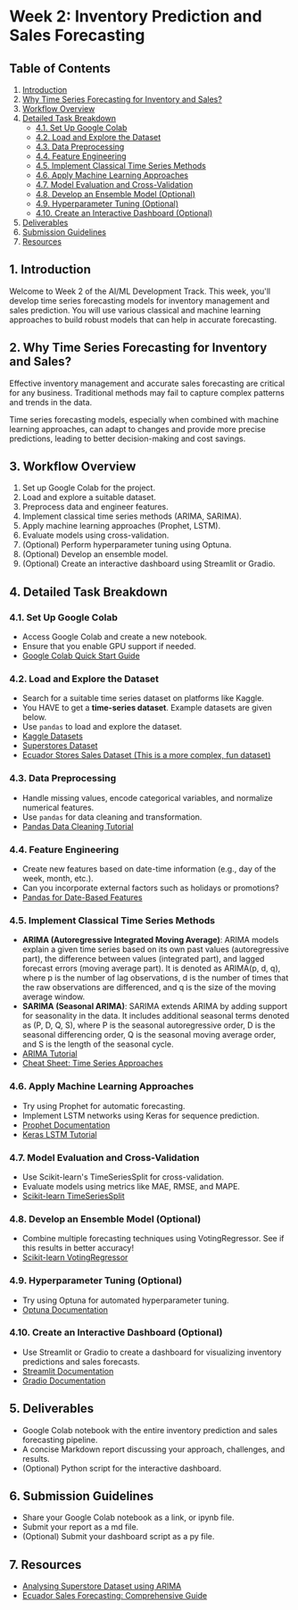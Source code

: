 # Week 2: Inventory Prediction and Sales Forecasting

## Table of Contents

1. [Introduction](#introduction)
2. [Why Time Series Forecasting for Inventory and Sales?](#why-time-series-forecasting-for-inventory-and-sales)
3. [Workflow Overview](#workflow-overview)
4. [Detailed Task Breakdown](#detailed-task-breakdown)
    - [4.1. Set Up Google Colab](#41-set-up-google-colab)
    - [4.2. Load and Explore the Dataset](#42-load-and-explore-the-dataset)
    - [4.3. Data Preprocessing](#43-data-preprocessing)
    - [4.4. Feature Engineering](#44-feature-engineering)
    - [4.5. Implement Classical Time Series Methods](#45-implement-classical-time-series-methods)
    - [4.6. Apply Machine Learning Approaches](#46-apply-machine-learning-approaches)
    - [4.7. Model Evaluation and Cross-Validation](#47-model-evaluation-and-cross-validation)
    - [4.8. Develop an Ensemble Model (Optional)](#49-develop-an-ensemble-model-optional)
    - [4.9. Hyperparameter Tuning (Optional)](#48-hyperparameter-tuning-optional)
    - [4.10. Create an Interactive Dashboard (Optional)](#410-create-an-interactive-dashboard-optional)
5. [Deliverables](#deliverables)
6. [Submission Guidelines](#submission-guidelines)
7. [Resources](#resources)

## 1. Introduction

Welcome to Week 2 of the AI/ML Development Track. This week, you'll develop time series forecasting models for inventory management and sales prediction. You will use various classical and machine learning approaches to build robust models that can help in accurate forecasting.

## 2. Why Time Series Forecasting for Inventory and Sales?

Effective inventory management and accurate sales forecasting are critical for any business. Traditional methods may fail to capture complex patterns and trends in the data. 

Time series forecasting models, especially when combined with machine learning approaches, can adapt to changes and provide more precise predictions, leading to better decision-making and cost savings.

## 3. Workflow Overview

1. Set up Google Colab for the project.
2. Load and explore a suitable dataset.
3. Preprocess data and engineer features.
4. Implement classical time series methods (ARIMA, SARIMA).
5. Apply machine learning approaches (Prophet, LSTM).
6. Evaluate models using cross-validation.
7. (Optional) Perform hyperparameter tuning using Optuna.
8. (Optional) Develop an ensemble model.
9. (Optional) Create an interactive dashboard using Streamlit or Gradio.

## 4. Detailed Task Breakdown

### 4.1. Set Up Google Colab

- Access Google Colab and create a new notebook.
- Ensure that you enable GPU support if needed.
- [Google Colab Quick Start Guide](https://colab.research.google.com/notebooks/intro.ipynb)

### 4.2. Load and Explore the Dataset

- Search for a suitable time series dataset on platforms like Kaggle.
- You HAVE to get a **time-series dataset**. Example datasets are given below.
- Use `pandas` to load and explore the dataset.
- [Kaggle Datasets](https://www.kaggle.com/datasets)
- [Superstores Dataset](https://www.kaggle.com/datasets/rohitsahoo/sales-forecasting)
- [Ecuador Stores Sales Dataset (This is a more complex, fun dataset)](https://www.kaggle.com/competitions/store-sales-time-series-forecasting/data)

### 4.3. Data Preprocessing

- Handle missing values, encode categorical variables, and normalize numerical features.
- Use `pandas` for data cleaning and transformation.
- [Pandas Data Cleaning Tutorial](https://pandas.pydata.org/pandas-docs/stable/user_guide/missing_data.html)

### 4.4. Feature Engineering

- Create new features based on date-time information (e.g., day of the week, month, etc.).
- Can you incorporate external factors such as holidays or promotions?
- [Pandas for Date-Based Features](https://pandas.pydata.org/pandas-docs/stable/user_guide/timeseries.html)

### 4.5. Implement Classical Time Series Methods

- **ARIMA (Autoregressive Integrated Moving Average)**: ARIMA models explain a given time series based on its own past values (autoregressive part), the difference between values (integrated part), and lagged forecast errors (moving average part). It is denoted as ARIMA(p, d, q), where p is the number of lag observations, d is the number of times that the raw observations are differenced, and q is the size of the moving average window.
- **SARIMA (Seasonal ARIMA)**: SARIMA extends ARIMA by adding support for seasonality in the data. It includes additional seasonal terms denoted as (P, D, Q, S), where P is the seasonal autoregressive order, D is the seasonal differencing order, Q is the seasonal moving average order, and S is the length of the seasonal cycle.
- [ARIMA Tutorial](https://www.influxdata.com/blog/python-ARIMA-tutorial-influxDB/)
- [Cheat Sheet: Time Series Approaches](https://machinelearningmastery.com/time-series-forecasting-methods-in-python-cheat-sheet/)

### 4.6. Apply Machine Learning Approaches

- Try using Prophet for automatic forecasting.
- Implement LSTM networks using Keras for sequence prediction.
- [Prophet Documentation](https://www.kaggle.com/code/prashant111/tutorial-time-series-forecasting-with-prophet)
- [Keras LSTM Tutorial](https://www.kaggle.com/code/kmkarakaya/lstm-time-series-explorations-with-keras)

### 4.7. Model Evaluation and Cross-Validation

- Use Scikit-learn's TimeSeriesSplit for cross-validation.
- Evaluate models using metrics like MAE, RMSE, and MAPE.
- [Scikit-learn TimeSeriesSplit](https://scikit-learn.org/stable/modules/generated/sklearn.model_selection.TimeSeriesSplit.html)

### 4.8. Develop an Ensemble Model (Optional)

- Combine multiple forecasting techniques using VotingRegressor. See if this results in better accuracy!
- [Scikit-learn VotingRegressor](https://scikit-learn.org/stable/modules/generated/sklearn.ensemble.VotingRegressor.html)

### 4.9. Hyperparameter Tuning (Optional)

- Try using Optuna for automated hyperparameter tuning.
- [Optuna Documentation](https://github.com/optuna/optuna)

### 4.10. Create an Interactive Dashboard (Optional)

- Use Streamlit or Gradio to create a dashboard for visualizing inventory predictions and sales forecasts.
- [Streamlit Documentation](https://docs.streamlit.io/)
- [Gradio Documentation](https://www.gradio.app/)

## 5. Deliverables

- Google Colab notebook with the entire inventory prediction and sales forecasting pipeline.
- A concise Markdown report discussing your approach, challenges, and results.
- (Optional) Python script for the interactive dashboard.

## 6. Submission Guidelines

- Share your Google Colab notebook as a link, or ipynb file.
- Submit your report as a md file.
- (Optional) Submit your dashboard script as a py file.

## 7. Resources

- [Analysing Superstore Dataset using ARIMA](https://github.com/vibhor98/Time-Series-Forecasting-of-Superstore-dataset/blob/master/Analysis.ipynb)
- [Ecuador Sales Forecasting: Comprehensive Guide](https://www.kaggle.com/code/ekrembayar/store-sales-ts-forecasting-a-comprehensive-guide)
